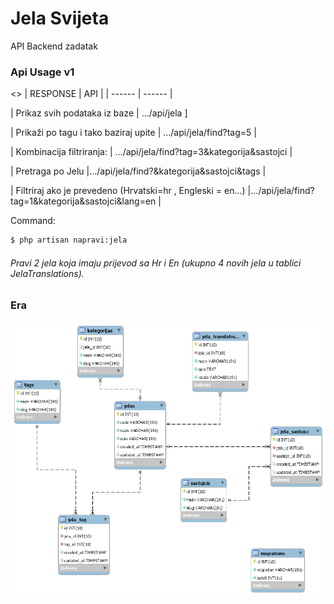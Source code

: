 # Jela Svijeta

API Backend zadatak

### Api Usage v1

<>
| RESPONSE | API |
| ------ | ------ |

| Prikaz svih podataka iz baze | .../api/jela ]

| Prikaži po tagu i tako baziraj upite | .../api/jela/find?tag=5 |

| Kombinacija filtriranja: | .../api/jela/find?tag=3&kategorija&sastojci |

| Pretraga po Jelu |.../api/jela/find?&kategorija&sastojci&tags  |

| Filtriraj ako je prevedeno (Hrvatski=hr , Engleski = en...) |.../api/jela/find?tag=1&kategorija&sastojci&lang=en |


Command:

```sh
$ php artisan napravi:jela
```
###### Pravi 2 jela koja imaju prijevod sa Hr i En (ukupno 4 novih jela u tablici JelaTranslations).

### Era

![Screenshot](ERAJelaSvijeta.png)
